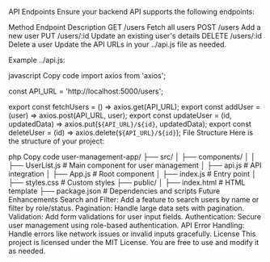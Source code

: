API Endpoints
Ensure your backend API supports the following endpoints:

Method	Endpoint	Description
GET	/users	Fetch all users
POST	/users	Add a new user
PUT	/users/:id	Update an existing user's details
DELETE	/users/:id	Delete a user
Update the API URLs in your ../api.js file as needed.

Example ../api.js:

javascript
Copy code
import axios from 'axios';

const API_URL = 'http://localhost:5000/users';

export const fetchUsers = () => axios.get(API_URL);
export const addUser = (user) => axios.post(API_URL, user);
export const updateUser = (id, updatedData) => axios.put(`${API_URL}/${id}`, updatedData);
export const deleteUser = (id) => axios.delete(`${API_URL}/${id}`);
File Structure
Here is the structure of your project:

php
Copy code
user-management-app/
├── src/
│   ├── components/
│   │   ├── UserList.js      # Main component for user management
│   ├── api.js               # API integration
│   ├── App.js               # Root component
│   ├── index.js             # Entry point
│   ├── styles.css           # Custom styles
├── public/
│   ├── index.html           # HTML template
├── package.json             # Dependencies and scripts
Future Enhancements
Search and Filter: Add a feature to search users by name or filter by role/status.
Pagination: Handle large data sets with pagination.
Validation: Add form validations for user input fields.
Authentication: Secure user management using role-based authentication.
API Error Handling: Handle errors like network issues or invalid inputs gracefully.
License
This project is licensed under the MIT License. You are free to use and modify it as needed.